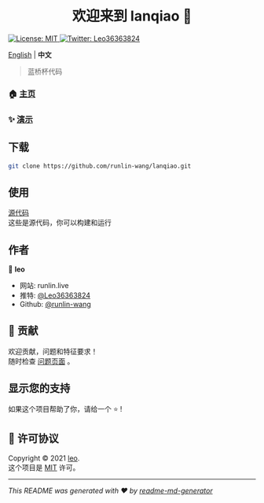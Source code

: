 <h1 align="center">欢迎来到 lanqiao 👋</h1>
<p>
  <a href="LICENSE" target="_blank">
    <img alt="License: MIT" src="https://img.shields.io/badge/License-MIT-yellow.svg" />
  </a>
  <a href="https://twitter.com/Leo36363824" target="_blank">
    <img alt="Twitter: Leo36363824" src="https://img.shields.io/twitter/follow/Leo36363824.svg?style=social" />
  </a>
</p>

[English](README.md) | **中文**

> 蓝桥杯代码

### 🏠 [主页](https://runlin-wang.github.io/lanqiao)

### ✨ [演示](https://runlin-wang.github.io/lanqiao)

## 下载

```sh
git clone https://github.com/runlin-wang/lanqiao.git
```

## 使用

[源代码](https://github.com/runlin-wang/lanqiao)  
这些是源代码，你可以构建和运行

## 作者

👤 **leo**

* 网站: runlin.live
* 推特: [@Leo36363824](https://twitter.com/Leo36363824)
* Github: [@runlin-wang](https://github.com/runlin-wang)

## 🤝 贡献

欢迎贡献，问题和特征要求！<br />随时检查 [问题页面](https://github.com/runlin-wang/lanqiao/issues) 。

## 显示您的支持

如果这个项目帮助了你，请给一个 ⭐️ !

## 📝 许可协议

Copyright © 2021 [leo](https://github.com/runlin-wang).<br />
这个项目是 [MIT](LICENSE) 许可。

***
_This README was generated with ❤️ by [readme-md-generator](https://github.com/kefranabg/readme-md-generator)_
